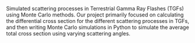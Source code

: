 Simulated scattering processes in Terrestrial Gamma Ray Flashes (TGFs) using Monte Carlo methods. Our project primarily focused on calculating the differential cross section for the different scattering processes in TGFs, and then writing Monte Carlo simulations in Python to simulate the average total cross section using varying scattering angles.
